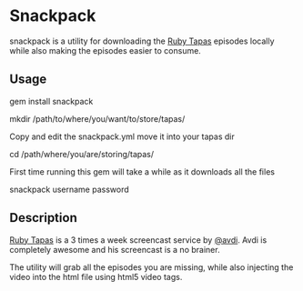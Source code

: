 # Snackpack

snackpack is a utility for downloading the [Ruby Tapas](http://rubytapas.com) episodes locally while
also making the episodes easier to consume.

## Usage

  gem install snackpack

  mkdir /path/to/where/you/want/to/store/tapas/

Copy and edit the snackpack.yml move it into your tapas dir

  cd /path/where/you/are/storing/tapas/
  
First time running this gem will take a while as it downloads all the files

  snackpack username password

## Description

[Ruby Tapas](http://rubytapas.com) is a 3 times a week screencast service by [@avdi](https://twitter.com/avdi).
Avdi is completely awesome and his screencast is a no brainer.

The utility will grab all the episodes you are missing, while also injecting the
video into the html file using html5 video tags.
